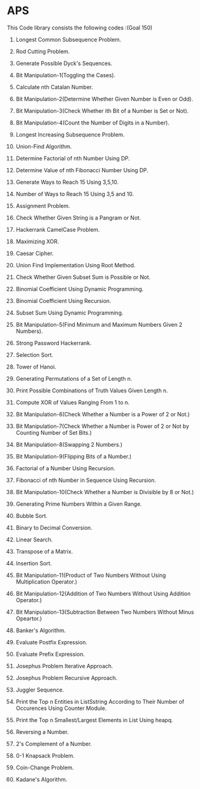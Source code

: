 # APS
This Code library consists the following codes :(Goal 150)

1. Longest Common Subsequence Problem.

2. Rod Cutting Problem.

3. Generate Possible Dyck's Sequences.

4. Bit Manipulation-1(Toggling the Cases).

5. Calculate nth Catalan Number.

6. Bit Manipulation-2(Determine Whether Given Number is Even or Odd).

7. Bit Manipulation-3(Check Whether ith Bit of a Number is Set or Not).

8. Bit Manipulation-4(Count the Number of Digits in a Number).

9. Longest Increasing Subsequence Problem.

10. Union-Find Algorithm.

11. Determine Factorial of nth Number Using DP.

12. Determine Value of nth Fibonacci Number Using DP.

13. Generate Ways to Reach 15 Using 3,5,10.

14. Number of Ways to Reach 15 Using 3,5 and 10.

15. Assignment Problem.

16. Check Whether Given String is a Pangram or Not.

17. Hackerrank CamelCase Problem.

18. Maximizing XOR. 

19. Caesar Cipher.

20. Union Find Implementation Using Root Method.

21. Check Whether Given Subset Sum is Possible or Not.

22. Binomial Coefficient Using Dynamic Programming.

23. Binomial Coefficient Using Recursion.

24. Subset Sum Using Dynamic Programming.

25. Bit Manipulation-5(Find Minimum and Maximum Numbers Given 2 Numbers).

26. Strong Password Hackerrank.

27. Selection Sort.

28. Tower of Hanoi.

29. Generating Permutations of a Set of Length n.

30. Print Possible Combinations of Truth Values Given Length n.

31. Compute XOR of Values Ranging From 1 to n.

32. Bit Manipulation-6(Check Whether a Number is a Power of 2 or Not.)

33. Bit Manipulation-7(Check Whether a Number is Power of 2 or Not by Counting Number of Set Bits.)

34. Bit Manipulation-8(Swapping 2 Numbers.)

35. Bit Manipulation-9(Flipping Bits of a Number.)

36. Factorial of a Number Using Recursion.

37. Fibonacci of nth Number in Sequence Using Recursion.

38. Bit Manipulation-10(Check Whether a Number is Divisible by 8 or Not.)

39. Generating Prime Numbers Within a Given Range.

40. Bubble Sort.

41. Binary to Decimal Conversion.

42. Linear Search.

43. Transpose of a Matrix.

44. Insertion Sort.

45. Bit Manipulation-11(Product of Two Numbers Without Using Multiplication Operator.)

46. Bit Manipulation-12(Addition of Two Numbers Without Using Addition Operator.)

47. Bit Manipulation-13(Subtraction Between Two Numbers Without Minus Opeartor.)

48. Banker's Algorithm.

49. Evaluate Postfix Expression.

50. Evaluate Prefix Expression.

51. Josephus Problem Iterative Approach.

52. Josephus Problem Recursive Approach.

53. Juggler Sequence.

54. Print the Top n Entities in ListSstring According to Their Number of Occurences Using Counter Module.

55. Print the Top n Smallest/Largest Elements in List Using heapq.

56. Reversing a Number.

57. 2's Complement of a Number.

58. 0-1 Knapsack Problem.

59. Coin-Change Problem.

60. Kadane's Algorithm.

